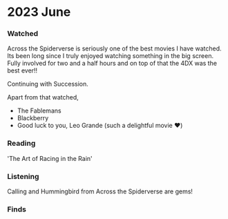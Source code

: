 # 2023 June

### Watched

Across the Spiderverse is seriously one of the best movies I have watched. Its been long since I truly enjoyed watching something in the big screen. Fully involved for two and a half hours and on top of that the 4DX was the best ever!!&#x20;

Continuing with Succession.&#x20;

Apart from that watched,&#x20;

* The Fablemans&#x20;
* Blackberry&#x20;
* Good luck to you, Leo Grande (such a delightful movie ❤️)

### Reading

'The Art of Racing in the Rain'&#x20;

### Listening&#x20;

Calling and Hummingbird from Across the Spiderverse are gems!&#x20;

### Finds&#x20;

